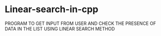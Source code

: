 # Linear-search-in-cpp
PROGRAM TO GET INPUT FROM USER AND CHECK THE PRESENCE OF DATA IN THE LIST USING LINEAR SEARCH METHOD
